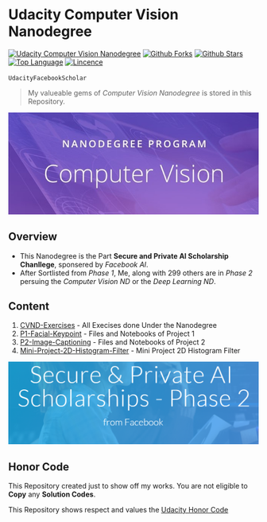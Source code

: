 # Udacity Computer Vision Nanodegree

[![Udacity Computer Vision Nanodegree](https://tugan0329.bitbucket.io/imgs/github/cvnd.svg?style=flat-square)](https://www.udacity.com/course/computer-vision-nanodegree--nd891)
[![Github Forks](https://img.shields.io/github/forks/darkmatter18/Udacity-Computer-Vision-Nanodegree?style=flat-square)](https://github.com/darkmatter18/Udacity-Computer-Vision-Nanodegree/network)
[![Github Stars](https://img.shields.io/github/stars/darkmatter18/Udacity-Computer-Vision-Nanodegree?style=flat-square)](https://github.com/darkmatter18/Udacity-Computer-Vision-Nanodegree/stargazers)
[![Top Language](https://img.shields.io/github/languages/top/darkmatter18/Udacity-Computer-Vision-Nanodegree?color=orange&style=flat-square&logo=jupyter)](https://github.com/darkmatter18/Udacity-Computer-Vision-Nanodegree)
[![Lincence](https://img.shields.io/github/license/darkmatter18/Udacity-Computer-Vision-Nanodegree?style=flat-square)](https://github.com/darkmatter18/Udacity-Computer-Vision-Nanodegree/blob/master/LICENSE)

`UdacityFacebookScholar`

> My valueable gems of *Computer Vision Nanodegree* is stored in this Repository.

<p align="center">
  <img src="https://raw.githubusercontent.com/darkmatter18/Udacity-Computer-Vision-Nanodegree/master/images/nd_banner2.jpg" alt="Nanodegree Banner" />
</p>

## Overview

- This Nanodegree is the Part **Secure and Private AI Scholarship Chanllege**, sponsered by *Facebook AI*.
- After Sortlisted from *Phase 1*, Me, along with 299 others are in *Phase 2* persuing the *Computer Vision ND* or the *Deep Learning ND*.

## Content

1. [CVND-Exercises](./CVND_Exercises/) - All Execises done Under the Nanodegree
2. [P1-Facial-Keypoint](./P1_Facial_Keypoints/) - Files and Notebooks of Project 1
3. [P2-Image-Captioning](./P2_Image_Captioning/) - Files and Notebooks of Project 2
4. [Mini-Project-2D-Histogram-Filter](./Mini_Project_Two%20Dimensional%20Histogram%20Filter) - Mini Project 2D Histogram Filter

![SPAIC banner](https://raw.githubusercontent.com/darkmatter18/Udacity-Computer-Vision-Nanodegree/master/images/spaic_p2_banner.png)


## Honor Code

This Repository created just to show off my works. You are not eligible to **Copy** any **Solution Codes**.

This Repository shows respect and values the [Udacity Honor Code](https://www.udacity.com/legal/en-us/community-guidelines)
